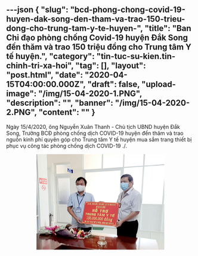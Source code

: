 ---json
{
    "slug": "bcd-phong-chong-covid-19-huyen-dak-song-den-tham-va-trao-150-trieu-dong-cho-trung-tam-y-te-huyen-",
    "title": "Ban Chỉ đạo phòng chống Covid-19 huyện Đắk Song đến thăm và trao 150 triệu đồng cho Trung tâm Y tế huyện.",
    "category": "tin-tuc-su-kien.tin-chinh-tri-xa-hoi",
    "tag": [],
    "layout": "post.html",
    "date": "2020-04-15T04:00:00.000Z",
    "draft": false,
    "upload-image": "/img/15-04-2020-1.PNG",
    "description": "",
    "banner": "/img/15-04-2020-2.PNG",
    "__content__": ""
}
---
<p>Ng&agrave;y 15/4/2020, &ocirc;ng Nguyễn Xu&acirc;n Thanh - Chủ tịch UBND huyện Đắk Song, Trưởng BCĐ ph&ograve;ng chống dịch COVID-19 huyện đến thăm v&agrave; trao nguồn kinh ph&iacute; quy&ecirc;n g&oacute;p cho Trung t&acirc;m Y tế huyện mua sắm trang thiết bị phục vụ c&ocirc;ng t&aacute;c ph&ograve;ng chống dịch COVID-19 ./.</p>

<p style="text-align:center"><img alt="" src="/img/15-04-2020-1.PNG" /></p>
